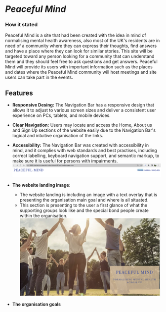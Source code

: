 # *Peaceful Mind*

### How it stated
Peaceful Mind is a site that had been created with the idea in mind of normalising mental health awareness, also most of the UK's residents are in need of a community where they can express their thoughts, find answers and have a place where they can look for similar stories. This site will be targeted toward any person looking for a community that can understand them and they should feel free to ask questions and get answers. Peaceful Mind will provide its users with important information such as the places and dates where the Peaceful Mind community will host meetings and site users can take part in the events.

## Features

 - **Responsive Desing:** The Navigation Bar has a responsive design that allows it to adjust to various screen sizes and deliver a consistent user experience on PCs, tablets, and mobile devices.
 - **Clear Navigation:** Users may locate and access the Home, About us and Sign Up sections of the website easily due to the Navigation Bar's logical and intuitive organisation of the links.
 - **Accessibility:** The Navigation Bar was created with accessibility in mind, and it complies with web standards and best practises, including correct labelling, keyboard navigation support, and semantic markup, to make sure it is useful for persons with impairments.
![Screenshot of the navigation bar including the logo](assets/images/navigation-bar-screenshot.png)

- **The website landing image:**
    * The website landing is including an image with a text overlay that is presenting the organisation main goal and where is all situated. 
    * This section is presenting to the user a first glance of what the supporting groups look like and the special bond people create within the organisation.
![Screenshot of the website landing](assets/images/web-landing.png)

- **The organisation goals**

